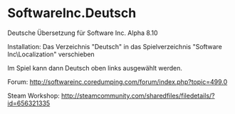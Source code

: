 # SoftwareInc.Deutsch
Deutsche Übersetzung für Software Inc. Alpha 8.10



Installation: 
Das Verzeichnis "Deutsch" in das Spielverzeichnis "Software Inc\Localization" verschieben

Im Spiel kann dann Deutsch oben links ausgewählt werden.


Forum: http://softwareinc.coredumping.com/forum/index.php?topic=499.0

Steam Workshop: http://steamcommunity.com/sharedfiles/filedetails/?id=656321335
